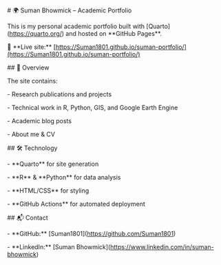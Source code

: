 \# 🌍 Suman Bhowmick – Academic Portfolio



This is my personal academic portfolio built with \[Quarto](https://quarto.org/) and hosted on \*\*GitHub Pages\*\*.



🔗 \*\*Live site:\*\* \[https://Suman1801.github.io/suman-portfolio/](https://Suman1801.github.io/suman-portfolio/)



\## 📜 Overview

The site contains:

\- Research publications and projects

\- Technical work in R, Python, GIS, and Google Earth Engine

\- Academic blog posts

\- About me \& CV



\## 🛠️ Technology

\- \*\*Quarto\*\* for site generation

\- \*\*R\*\* \& \*\*Python\*\* for data analysis

\- \*\*HTML/CSS\*\* for styling

\- \*\*GitHub Actions\*\* for automated deployment



\## 📬 Contact

\- \*\*GitHub:\*\* \[Suman1801](https://github.com/Suman1801)

\- \*\*LinkedIn:\*\* \[Suman Bhowmick](https://www.linkedin.com/in/suman-bhowmick)



